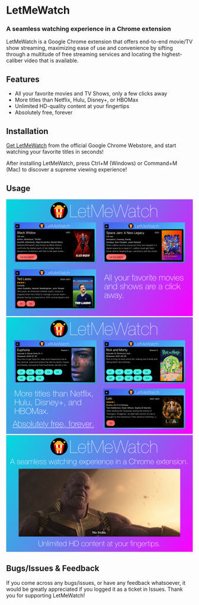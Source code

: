 # LetMeWatch
### A seamless watching experience in a Chrome extension

LetMeWatch is a Google Chrome extension that offers end-to-end movie/TV show streaming, maximizing ease of use and convenience by sifting through a multitude of free streaming services and locating the highest-caliber video that is available.   

## Features

* All your favorite movies and TV Shows, only a few clicks away
* More titles than Netflix, Hulu, Disney+, or HBOMax
* Unlimited HD-quality content at your fingertips
* Absolutely free, forever

## Installation

[Get LetMeWatch](https://chrome.google.com/webstore/detail/letmewatch/lalbidfnmdmafompodhbmppbpakipaah
) from the official Google Chrome Webstore, and start watching your favorite titles in seconds!

After installing LetMeWatch, press Ctrl+M (Windows) or Command+M (Mac) to discover a supreme viewing experience!

## Usage

![Alt text](/Chrome/images/LMW_NEWSC1.jpg)
![Alt text](/Chrome/images/LMW_NEWSC2.jpg)
![Alt text](/Chrome/images/LMW_NEWSC3.jpg)

## Bugs/Issues & Feedback

If you come across any bugs/issues, or have any feedback whatsoever, it would be greatly appreciated if you logged it as a ticket in Issues. Thank you for supporting LetMeWatch!
